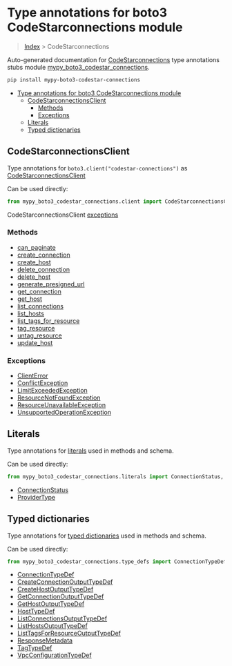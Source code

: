 # Type annotations for boto3 CodeStarconnections module

> [Index](../README.md) > CodeStarconnections

Auto-generated documentation for [CodeStarconnections](https://boto3.amazonaws.com/v1/documentation/api/latest/reference/services/codestar-connections.html#CodeStarconnections)
type annotations stubs module [mypy_boto3_codestar_connections](https://pypi.org/project/mypy-boto3-codestar-connections/).

```bash
pip install mypy-boto3-codestar-connections
```

- [Type annotations for boto3 CodeStarconnections module](#type-annotations-for-boto3-codestarconnections-module)
  - [CodeStarconnectionsClient](#codestarconnectionsclient)
    - [Methods](#methods)
    - [Exceptions](#exceptions)
  - [Literals](#literals)
  - [Typed dictionaries](#typed-dictionaries)

## CodeStarconnectionsClient

Type annotations for  `boto3.client("codestar-connections")` as [CodeStarconnectionsClient](./client.md)

Can be used directly:

```python
from mypy_boto3_codestar_connections.client import CodeStarconnectionsClient
```


CodeStarconnectionsClient [exceptions](./client.md#exceptions)



### Methods
- [can_paginate](./client.md#can-paginate)
- [create_connection](./client.md#create-connection)
- [create_host](./client.md#create-host)
- [delete_connection](./client.md#delete-connection)
- [delete_host](./client.md#delete-host)
- [generate_presigned_url](./client.md#generate-presigned-url)
- [get_connection](./client.md#get-connection)
- [get_host](./client.md#get-host)
- [list_connections](./client.md#list-connections)
- [list_hosts](./client.md#list-hosts)
- [list_tags_for_resource](./client.md#list-tags-for-resource)
- [tag_resource](./client.md#tag-resource)
- [untag_resource](./client.md#untag-resource)
- [update_host](./client.md#update-host)




### Exceptions
- [ClientError](./client.md#clienterror)
- [ConflictException](./client.md#conflictexception)
- [LimitExceededException](./client.md#limitexceededexception)
- [ResourceNotFoundException](./client.md#resourcenotfoundexception)
- [ResourceUnavailableException](./client.md#resourceunavailableexception)
- [UnsupportedOperationException](./client.md#unsupportedoperationexception)










## Literals

Type annotations for [literals](./literals.md) used in methods and schema.

Can be used directly:

```python
from mypy_boto3_codestar_connections.literals import ConnectionStatus, ...
```

- [ConnectionStatus](./literals.md#connectionstatus)
- [ProviderType](./literals.md#providertype)




## Typed dictionaries


Type annotations for [typed dictionaries](./type_defs.md) used in methods and schema.

Can be used directly:

```python
from mypy_boto3_codestar_connections.type_defs import ConnectionTypeDef, ...
```

- [ConnectionTypeDef](./type_defs.md#connectiontypedef)
- [CreateConnectionOutputTypeDef](./type_defs.md#createconnectionoutputtypedef)
- [CreateHostOutputTypeDef](./type_defs.md#createhostoutputtypedef)
- [GetConnectionOutputTypeDef](./type_defs.md#getconnectionoutputtypedef)
- [GetHostOutputTypeDef](./type_defs.md#gethostoutputtypedef)
- [HostTypeDef](./type_defs.md#hosttypedef)
- [ListConnectionsOutputTypeDef](./type_defs.md#listconnectionsoutputtypedef)
- [ListHostsOutputTypeDef](./type_defs.md#listhostsoutputtypedef)
- [ListTagsForResourceOutputTypeDef](./type_defs.md#listtagsforresourceoutputtypedef)
- [ResponseMetadata](./type_defs.md#responsemetadata)
- [TagTypeDef](./type_defs.md#tagtypedef)
- [VpcConfigurationTypeDef](./type_defs.md#vpcconfigurationtypedef)
